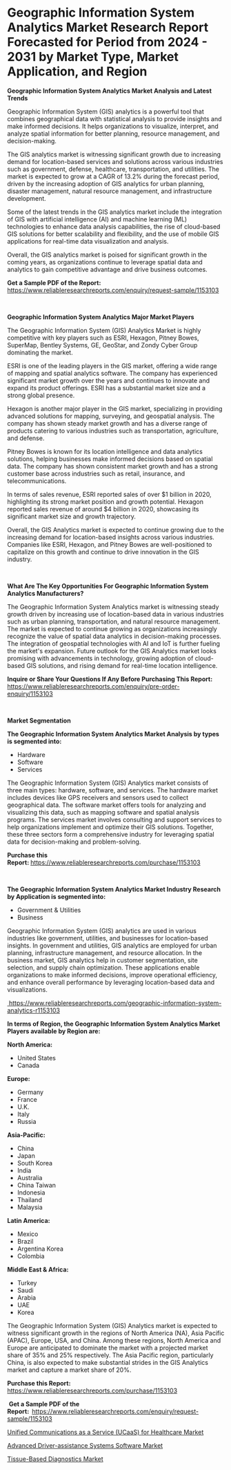 <p><h1>Geographic Information System Analytics Market Research Report Forecasted for Period from 2024 -  2031 by Market Type, Market Application, and Region</h1></p><p><strong>Geographic Information System Analytics Market Analysis and Latest Trends</strong></p>
<p><p>Geographic Information System (GIS) analytics is a powerful tool that combines geographical data with statistical analysis to provide insights and make informed decisions. It helps organizations to visualize, interpret, and analyze spatial information for better planning, resource management, and decision-making.</p><p>The GIS analytics market is witnessing significant growth due to increasing demand for location-based services and solutions across various industries such as government, defense, healthcare, transportation, and utilities. The market is expected to grow at a CAGR of 13.2% during the forecast period, driven by the increasing adoption of GIS analytics for urban planning, disaster management, natural resource management, and infrastructure development.</p><p>Some of the latest trends in the GIS analytics market include the integration of GIS with artificial intelligence (AI) and machine learning (ML) technologies to enhance data analysis capabilities, the rise of cloud-based GIS solutions for better scalability and flexibility, and the use of mobile GIS applications for real-time data visualization and analysis.</p><p>Overall, the GIS analytics market is poised for significant growth in the coming years, as organizations continue to leverage spatial data and analytics to gain competitive advantage and drive business outcomes.</p></p>
<p><strong>Get a Sample PDF of the Report:&nbsp;</strong> <a href="https://www.reliableresearchreports.com/enquiry/request-sample/1153103">https://www.reliableresearchreports.com/enquiry/request-sample/1153103</a></p>
<p>&nbsp;</p>
<p><strong>Geographic Information System Analytics Major Market Players</strong></p>
<p><p>The Geographic Information System (GIS) Analytics Market is highly competitive with key players such as ESRI, Hexagon, Pitney Bowes, SuperMap, Bentley Systems, GE, GeoStar, and Zondy Cyber Group dominating the market.</p><p>ESRI is one of the leading players in the GIS market, offering a wide range of mapping and spatial analytics software. The company has experienced significant market growth over the years and continues to innovate and expand its product offerings. ESRI has a substantial market size and a strong global presence.</p><p>Hexagon is another major player in the GIS market, specializing in providing advanced solutions for mapping, surveying, and geospatial analysis. The company has shown steady market growth and has a diverse range of products catering to various industries such as transportation, agriculture, and defense.</p><p>Pitney Bowes is known for its location intelligence and data analytics solutions, helping businesses make informed decisions based on spatial data. The company has shown consistent market growth and has a strong customer base across industries such as retail, insurance, and telecommunications.</p><p>In terms of sales revenue, ESRI reported sales of over $1 billion in 2020, highlighting its strong market position and growth potential. Hexagon reported sales revenue of around $4 billion in 2020, showcasing its significant market size and growth trajectory.</p><p>Overall, the GIS Analytics market is expected to continue growing due to the increasing demand for location-based insights across various industries. Companies like ESRI, Hexagon, and Pitney Bowes are well-positioned to capitalize on this growth and continue to drive innovation in the GIS industry.</p></p>
<p>&nbsp;</p>
<p><strong>What Are The Key Opportunities For Geographic Information System Analytics Manufacturers?</strong></p>
<p><p>The Geographic Information System Analytics market is witnessing steady growth driven by increasing use of location-based data in various industries such as urban planning, transportation, and natural resource management. The market is expected to continue growing as organizations increasingly recognize the value of spatial data analytics in decision-making processes. The integration of geospatial technologies with AI and IoT is further fueling the market's expansion. Future outlook for the GIS Analytics market looks promising with advancements in technology, growing adoption of cloud-based GIS solutions, and rising demand for real-time location intelligence.</p></p>
<p><strong>Inquire or Share Your Questions If Any Before Purchasing This Report:</strong> <a href="https://www.reliableresearchreports.com/enquiry/pre-order-enquiry/1153103">https://www.reliableresearchreports.com/enquiry/pre-order-enquiry/1153103</a></p>
<p>&nbsp;</p>
<p><strong>Market Segmentation</strong></p>
<p><strong>The Geographic Information System Analytics Market Analysis by types is segmented into:</strong></p>
<p><ul><li>Hardware</li><li>Software</li><li>Services</li></ul></p>
<p><p>The Geographic Information System (GIS) Analytics market consists of three main types: hardware, software, and services. The hardware market includes devices like GPS receivers and sensors used to collect geographical data. The software market offers tools for analyzing and visualizing this data, such as mapping software and spatial analysis programs. The services market involves consulting and support services to help organizations implement and optimize their GIS solutions. Together, these three sectors form a comprehensive industry for leveraging spatial data for decision-making and problem-solving.</p></p>
<p><strong>Purchase this Report:&nbsp;</strong><a href="https://www.reliableresearchreports.com/purchase/1153103">https://www.reliableresearchreports.com/purchase/1153103</a></p>
<p>&nbsp;</p>
<p><strong>The Geographic Information System Analytics Market Industry Research by Application is segmented into:</strong></p>
<p><ul><li>Government & Utilities</li><li>Business</li></ul></p>
<p><p>Geographic Information System (GIS) analytics are used in various industries like government, utilities, and businesses for location-based insights. In government and utilities, GIS analytics are employed for urban planning, infrastructure management, and resource allocation. In the business market, GIS analytics help in customer segmentation, site selection, and supply chain optimization. These applications enable organizations to make informed decisions, improve operational efficiency, and enhance overall performance by leveraging location-based data and visualizations.</p></p>
<p><a href="https://www.reliableresearchreports.com/geographic-information-system-analytics-r1153103">&nbsp;https://www.reliableresearchreports.com/geographic-information-system-analytics-r1153103</a></p>
<p><strong>In terms of Region, the Geographic Information System Analytics Market Players available by Region are:</strong></p>
<p>
    <p> <strong> North America: </strong>
        <ul>
            <li>United States</li>
            <li>Canada</li>
        </ul>
        </p> 
    <p> <strong> Europe: </strong>
        <ul>
            <li>Germany</li>
            <li>France</li>
            <li>U.K.</li>
            <li>Italy</li>
            <li>Russia</li>
        </ul>
        </p> 
    <p> <strong> Asia-Pacific: </strong>
        <ul>
            <li>China</li>
            <li>Japan</li>
            <li>South Korea</li>
            <li>India</li>
            <li>Australia</li>
            <li>China Taiwan</li>
            <li>Indonesia</li>
            <li>Thailand</li>
            <li>Malaysia</li>
        </ul>
        </p> 
    <p> <strong> Latin America: </strong>
        <ul>
            <li>Mexico</li>
            <li>Brazil</li>
            <li>Argentina Korea</li>
            <li>Colombia</li>
        </ul>
        </p> 
    <p> <strong> Middle East & Africa: </strong>
        <ul>
            <li>Turkey</li>
            <li>Saudi</li>
            <li>Arabia</li>
            <li>UAE</li>
            <li>Korea</li>
        </ul>
    </p>
    </p>
<p><p>The Geographic Information System (GIS) Analytics market is expected to witness significant growth in the regions of North America (NA), Asia Pacific (APAC), Europe, USA, and China. Among these regions, North America and Europe are anticipated to dominate the market with a projected market share of 35% and 25% respectively. The Asia Pacific region, particularly China, is also expected to make substantial strides in the GIS Analytics market and capture a market share of 20%.</p></p>
<p><strong>Purchase this Report: </strong><a href="https://www.reliableresearchreports.com/purchase/1153103">https://www.reliableresearchreports.com/purchase/1153103</a></p>
<p>&nbsp;<strong>Get a Sample PDF of the Report:&nbsp;&nbsp;</strong><a href="https://www.reliableresearchreports.com/enquiry/request-sample/1153103">https://www.reliableresearchreports.com/enquiry/request-sample/1153103</a></p>
<p><strong></strong></p>
<p><p><a href="https://github.com/MaryamSipes/Market-Research-Report-List-1/blob/main/unified-communications-as-a-service-ucaas-for-healthcare-market.md">Unified Communications as a Service (UCaaS) for Healthcare Market</a></p><p><a href="https://github.com/eliasMan59/Market-Research-Report-List-1/blob/main/advanced-driver-assistance-systems-software-market.md">Advanced Driver-assistance Systems Software Market</a></p><p><a href="https://github.com/dylanObrien626/Market-Research-Report-List-1/blob/main/tissue-based-diagnostics-market.md">Tissue-Based Diagnostics Market</a></p></p>